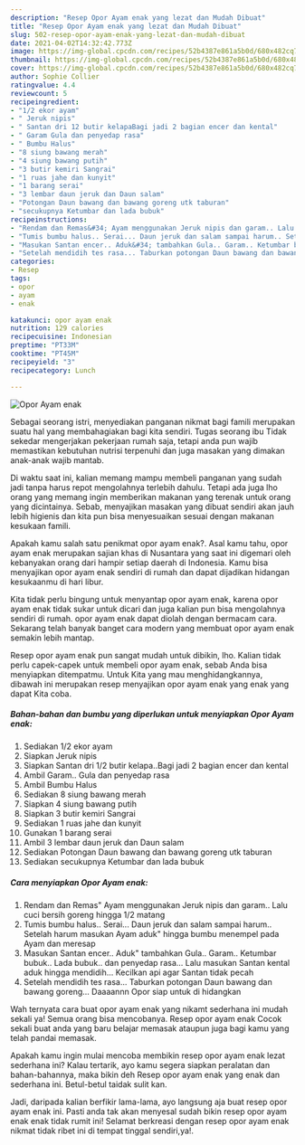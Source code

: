 ```yaml
---
description: "Resep Opor Ayam enak yang lezat dan Mudah Dibuat"
title: "Resep Opor Ayam enak yang lezat dan Mudah Dibuat"
slug: 502-resep-opor-ayam-enak-yang-lezat-dan-mudah-dibuat
date: 2021-04-02T14:32:42.773Z
image: https://img-global.cpcdn.com/recipes/52b4387e861a5b0d/680x482cq70/opor-ayam-enak-foto-resep-utama.jpg
thumbnail: https://img-global.cpcdn.com/recipes/52b4387e861a5b0d/680x482cq70/opor-ayam-enak-foto-resep-utama.jpg
cover: https://img-global.cpcdn.com/recipes/52b4387e861a5b0d/680x482cq70/opor-ayam-enak-foto-resep-utama.jpg
author: Sophie Collier
ratingvalue: 4.4
reviewcount: 5
recipeingredient:
- "1/2 ekor ayam"
- " Jeruk nipis"
- " Santan dri 12 butir kelapaBagi jadi 2 bagian encer dan kental"
- " Garam Gula dan penyedap rasa"
- " Bumbu Halus"
- "8 siung bawang merah"
- "4 siung bawang putih"
- "3 butir kemiri Sangrai"
- "1 ruas jahe dan kunyit"
- "1 barang serai"
- "3 lembar daun jeruk dan Daun salam"
- "Potongan Daun bawang dan bawang goreng utk taburan"
- "secukupnya Ketumbar dan lada bubuk"
recipeinstructions:
- "Rendam dan Remas&#34; Ayam menggunakan Jeruk nipis dan garam.. Lalu cuci bersih goreng hingga 1/2 matang"
- "Tumis bumbu halus.. Serai... Daun jeruk dan salam sampai harum.. Setelah harum masukan Ayam aduk&#34; hingga bumbu menempel pada Ayam dan meresap"
- "Masukan Santan encer.. Aduk&#34; tambahkan Gula.. Garam.. Ketumbar bubuk.. Lada bubuk.. dan penyedap rasa... Lalu masukan Santan kental aduk hingga mendidih... Kecilkan api agar Santan tidak pecah"
- "Setelah mendidih tes rasa... Taburkan potongan Daun bawang dan bawang goreng... Daaaannn Opor siap untuk di hidangkan"
categories:
- Resep
tags:
- opor
- ayam
- enak

katakunci: opor ayam enak 
nutrition: 129 calories
recipecuisine: Indonesian
preptime: "PT33M"
cooktime: "PT45M"
recipeyield: "3"
recipecategory: Lunch

---
```



![Opor Ayam enak](https://img-global.cpcdn.com/recipes/52b4387e861a5b0d/680x482cq70/opor-ayam-enak-foto-resep-utama.jpg)

Sebagai seorang istri, menyediakan panganan nikmat bagi famili merupakan suatu hal yang membahagiakan bagi kita sendiri. Tugas seorang ibu Tidak sekedar mengerjakan pekerjaan rumah saja, tetapi anda pun wajib memastikan kebutuhan nutrisi terpenuhi dan juga masakan yang dimakan anak-anak wajib mantab.

Di waktu  saat ini, kalian memang mampu membeli panganan yang sudah jadi tanpa harus repot mengolahnya terlebih dahulu. Tetapi ada juga lho orang yang memang ingin memberikan makanan yang terenak untuk orang yang dicintainya. Sebab, menyajikan masakan yang dibuat sendiri akan jauh lebih higienis dan kita pun bisa menyesuaikan sesuai dengan makanan kesukaan famili. 



Apakah kamu salah satu penikmat opor ayam enak?. Asal kamu tahu, opor ayam enak merupakan sajian khas di Nusantara yang saat ini digemari oleh kebanyakan orang dari hampir setiap daerah di Indonesia. Kamu bisa menyajikan opor ayam enak sendiri di rumah dan dapat dijadikan hidangan kesukaanmu di hari libur.

Kita tidak perlu bingung untuk menyantap opor ayam enak, karena opor ayam enak tidak sukar untuk dicari dan juga kalian pun bisa mengolahnya sendiri di rumah. opor ayam enak dapat diolah dengan bermacam cara. Sekarang telah banyak banget cara modern yang membuat opor ayam enak semakin lebih mantap.

Resep opor ayam enak pun sangat mudah untuk dibikin, lho. Kalian tidak perlu capek-capek untuk membeli opor ayam enak, sebab Anda bisa menyiapkan ditempatmu. Untuk Kita yang mau menghidangkannya, dibawah ini merupakan resep menyajikan opor ayam enak yang enak yang dapat Kita coba.

<!--inarticleads1-->

##### Bahan-bahan dan bumbu yang diperlukan untuk menyiapkan Opor Ayam enak:

1. Sediakan 1/2 ekor ayam
1. Siapkan  Jeruk nipis
1. Siapkan  Santan dri 1/2 butir kelapa..Bagi jadi 2 bagian encer dan kental
1. Ambil  Garam.. Gula dan penyedap rasa
1. Ambil  Bumbu Halus
1. Sediakan 8 siung bawang merah
1. Siapkan 4 siung bawang putih
1. Siapkan 3 butir kemiri Sangrai
1. Sediakan 1 ruas jahe dan kunyit
1. Gunakan 1 barang serai
1. Ambil 3 lembar daun jeruk dan Daun salam
1. Sediakan Potongan Daun bawang dan bawang goreng utk taburan
1. Sediakan secukupnya Ketumbar dan lada bubuk




<!--inarticleads2-->

##### Cara menyiapkan Opor Ayam enak:

1. Rendam dan Remas&#34; Ayam menggunakan Jeruk nipis dan garam.. Lalu cuci bersih goreng hingga 1/2 matang
1. Tumis bumbu halus.. Serai... Daun jeruk dan salam sampai harum.. Setelah harum masukan Ayam aduk&#34; hingga bumbu menempel pada Ayam dan meresap
1. Masukan Santan encer.. Aduk&#34; tambahkan Gula.. Garam.. Ketumbar bubuk.. Lada bubuk.. dan penyedap rasa... Lalu masukan Santan kental aduk hingga mendidih... Kecilkan api agar Santan tidak pecah
1. Setelah mendidih tes rasa... Taburkan potongan Daun bawang dan bawang goreng... Daaaannn Opor siap untuk di hidangkan




Wah ternyata cara buat opor ayam enak yang nikamt sederhana ini mudah sekali ya! Semua orang bisa mencobanya. Resep opor ayam enak Cocok sekali buat anda yang baru belajar memasak ataupun juga bagi kamu yang telah pandai memasak.

Apakah kamu ingin mulai mencoba membikin resep opor ayam enak lezat sederhana ini? Kalau tertarik, ayo kamu segera siapkan peralatan dan bahan-bahannya, maka bikin deh Resep opor ayam enak yang enak dan sederhana ini. Betul-betul taidak sulit kan. 

Jadi, daripada kalian berfikir lama-lama, ayo langsung aja buat resep opor ayam enak ini. Pasti anda tak akan menyesal sudah bikin resep opor ayam enak enak tidak rumit ini! Selamat berkreasi dengan resep opor ayam enak nikmat tidak ribet ini di tempat tinggal sendiri,ya!.

